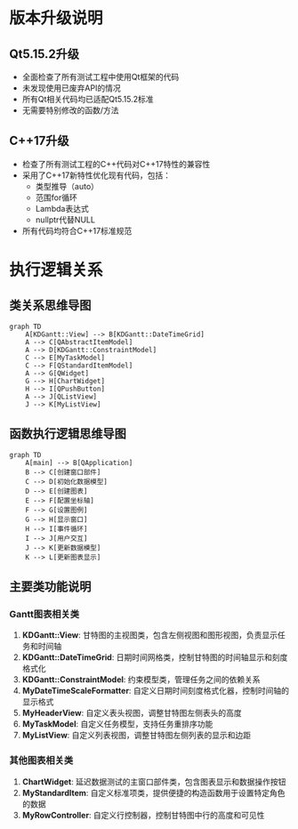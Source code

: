 
# 版本升级说明

## Qt5.15.2升级
- 全面检查了所有测试工程中使用Qt框架的代码
- 未发现使用已废弃API的情况
- 所有Qt相关代码均已适配Qt5.15.2标准
- 无需要特别修改的函数/方法

## C++17升级
- 检查了所有测试工程的C++代码对C++17特性的兼容性
- 采用了C++17新特性优化现有代码，包括：
  - 类型推导（auto）
  - 范围for循环
  - Lambda表达式
  - nullptr代替NULL
- 所有代码均符合C++17标准规范

# 执行逻辑关系

## 类关系思维导图
```mermaid
graph TD
    A[KDGantt::View] --> B[KDGantt::DateTimeGrid]
    A --> C[QAbstractItemModel]
    A --> D[KDGantt::ConstraintModel]
    C --> E[MyTaskModel]
    C --> F[QStandardItemModel]
    A --> G[QWidget]
    G --> H[ChartWidget]
    H --> I[QPushButton]
    A --> J[QListView]
    J --> K[MyListView]
```

## 函数执行逻辑思维导图
```mermaid
graph TD
    A[main] --> B[QApplication]
    B --> C[创建窗口部件]
    C --> D[初始化数据模型]
    D --> E[创建图表]
    E --> F[配置坐标轴]
    F --> G[设置图例]
    G --> H[显示窗口]
    H --> I[事件循环]
    I --> J[用户交互]
    J --> K[更新数据模型]
    K --> L[更新图表显示]
```

## 主要类功能说明

### Gantt图表相关类
1. **KDGantt::View**: 甘特图的主视图类，包含左侧视图和图形视图，负责显示任务和时间轴
2. **KDGantt::DateTimeGrid**: 日期时间网格类，控制甘特图的时间轴显示和刻度格式化
3. **KDGantt::ConstraintModel**: 约束模型类，管理任务之间的依赖关系
4. **MyDateTimeScaleFormatter**: 自定义日期时间刻度格式化器，控制时间轴的显示格式
5. **MyHeaderView**: 自定义表头视图，调整甘特图左侧表头的高度
6. **MyTaskModel**: 自定义任务模型，支持任务重排序功能
7. **MyListView**: 自定义列表视图，调整甘特图左侧列表的显示和边距

### 其他图表相关类
1. **ChartWidget**: 延迟数据测试的主窗口部件类，包含图表显示和数据操作按钮
2. **MyStandardItem**: 自定义标准项类，提供便捷的构造函数用于设置特定角色的数据
3. **MyRowController**: 自定义行控制器，控制甘特图中行的高度和可见性

